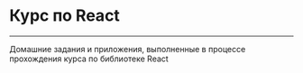 <h1>Курс по React</h1>
<hr />
<p>Домашние задания и приложения, выполненные в процессе прохождения курса по библиотеке React</p>
